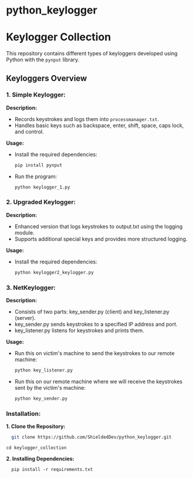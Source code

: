 # python_keylogger
# Keylogger Collection

This repository contains different types of keyloggers developed using Python with the `pynput` library.

## Keyloggers Overview

### 1. Simple Keylogger:

**Description:** 
- Records keystrokes and logs them into `processmanager.txt`.
- Handles basic keys such as backspace, enter, shift, space, caps lock, and control.

**Usage:**
- Install the required dependencies:
  ```bash
  pip install pynput
- Run the program:
  ```bash
  python keylogger_1.py

### 2. Upgraded Keylogger:

**Description:** 
- Enhanced version that logs keystrokes to output.txt using the logging module.
- Supports additional special keys and provides more structured logging.

**Usage:**
- Install the required dependencies:
  ```bash
  python keylogger2_keylogger.py


### 3. NetKeylogger:

**Description:** 
- Consists of two parts: key_sender.py (client) and key_listener.py (server).
- key_sender.py sends keystrokes to a specified IP address and port.
- key_listener.py listens for keystrokes and prints them.

**Usage:**
- Run this on victim's machine to send the keystrokes to our remote machine:
  ```bash
  python key_listener.py

- Run this on our remote machine where we will receive the keystrokes sent by the victim's machine:
  ```bash
  python key_sender.py
  
### Installation:
**1. Clone the Repository:**
  ```bash
    git clone https://github.com/ShieldedDev/python_keylogger.git
  ```
    cd keylogger_collection

**2. Installing Dependencies:**
```
  pip install -r requirements.txt
```
